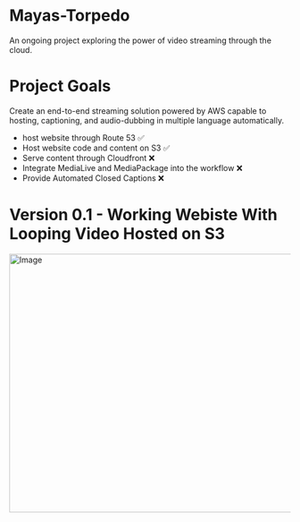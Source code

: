 # Mayas-Torpedo
An ongoing project exploring the power of video streaming through the cloud.

# Project Goals
Create an end-to-end streaming solution powered by AWS capable to hosting, captioning, and audio-dubbing in multiple language automatically.
- host website through Route 53 ✅
- Host website code and content on S3 ✅
- Serve content through Cloudfront ❌
- Integrate MediaLive and MediaPackage into the workflow ❌
- Provide Automated Closed Captions ❌



# Version 0.1 - Working Webiste With Looping Video Hosted on S3
<img width="1134" height="462" alt="Image" src="https://github.com/user-attachments/assets/ce3e9898-6fe1-483e-800b-9881142e7f04" />
